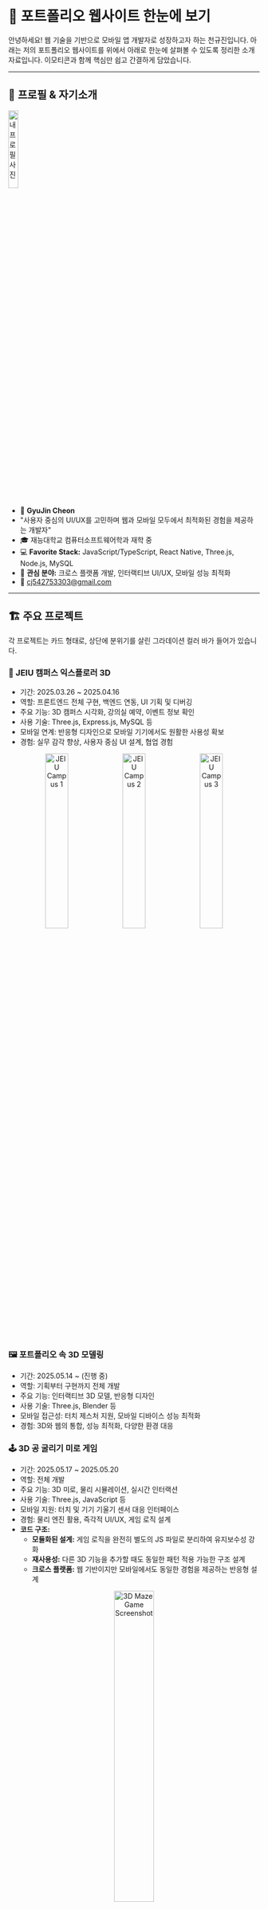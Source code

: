 # 🚀 포트폴리오 웹사이트 한눈에 보기

안녕하세요! 웹 기술을 기반으로 모바일 앱 개발자로 성장하고자 하는 천규진입니다. 
아래는 저의 포트폴리오 웹사이트를 위에서 아래로 한눈에 살펴볼 수 있도록 정리한 소개 자료입니다. 
이모티콘과 함께 핵심만 쉽고 간결하게 담았습니다.

---

## 👤 프로필 & 자기소개

<p align="left">
  <img src="images/myProfile.jpg" alt="내 프로필 사진" width="20%" />
</p>

- 👋 **GyuJin Cheon**
- "사용자 중심의 UI/UX를 고민하며 웹과 모바일 모두에서 최적화된 경험을 제공하는 개발자"
- 🎓 재능대학교 컴퓨터소프트웨어학과 재학 중
- 💻 **Favorite Stack:** JavaScript/TypeScript, React Native, Three.js, Node.js, MySQL
- 📱 **관심 분야:** 크로스 플랫폼 개발, 인터랙티브 UI/UX, 모바일 성능 최적화
- 📧 cj542753303@gmail.com

---

## 🏗️ 주요 프로젝트

각 프로젝트는 카드 형태로, 상단에 분위기를 살린 그라데이션 컬러 바가 들어가 있습니다.

### 🏫 JEIU 캠퍼스 익스플로러 3D
- 기간: 2025.03.26 ~ 2025.04.16
- 역할: 프론트엔드 전체 구현, 백엔드 연동, UI 기획 및 디버깅
- 주요 기능: 3D 캠퍼스 시각화, 강의실 예약, 이벤트 정보 확인
- 사용 기술: Three.js, Express.js, MySQL 등
- 모바일 연계: 반응형 디자인으로 모바일 기기에서도 원활한 사용성 확보
- 경험: 실무 감각 향상, 사용자 중심 UI 설계, 협업 경험

<p align="center">
  <img src="images/JEIU_Campus_1.png" alt="JEIU Campus 1" width="30%" />
  <img src="images/JEIU_Campus_2.png" alt="JEIU Campus 2" width="30%" />
  <img src="images/JEIU_Campus_3.png" alt="JEIU Campus 3" width="30%" />
</p>

### 🖼️ 포트폴리오 속 3D 모델링
- 기간: 2025.05.14 ~ (진행 중)
- 역할: 기획부터 구현까지 전체 개발
- 주요 기능: 인터랙티브 3D 모델, 반응형 디자인
- 사용 기술: Three.js, Blender 등
- 모바일 접근성: 터치 제스처 지원, 모바일 디바이스 성능 최적화
- 경험: 3D와 웹의 통합, 성능 최적화, 다양한 환경 대응

### 🕹️ 3D 공 굴리기 미로 게임
- 기간: 2025.05.17 ~ 2025.05.20
- 역할: 전체 개발
- 주요 기능: 3D 미로, 물리 시뮬레이션, 실시간 인터랙션
- 사용 기술: Three.js, JavaScript 등
- 모바일 지원: 터치 및 기기 기울기 센서 대응 인터페이스
- 경험: 물리 엔진 활용, 즉각적 UI/UX, 게임 로직 설계
- **코드 구조:**
  - **모듈화된 설계:** 게임 로직을 완전히 별도의 JS 파일로 분리하여 유지보수성 강화
  - **재사용성:** 다른 3D 기능을 추가할 때도 동일한 패턴 적용 가능한 구조 설계
  - **크로스 플랫폼:** 웹 기반이지만 모바일에서도 동일한 경험을 제공하는 반응형 설계

<p align="center">
  <img src="images/Maze.png" alt="3D Maze Game Screenshot" width="40%" />
</p>

---

## 📚 요즘 배우는 것들

- 📱 **모바일 개발:** React Native, 코틀린, 안드로이드 스튜디오
- 🌉 **크로스 플랫폼:** 웹-모바일 연계 기술, 하이브리드 앱 개발 방법론
- 🛠️ **백엔드:** Firebase, Django, Java (모바일 백엔드 연동 중심)
- 🐳 **인프라:** Docker 컨테이너 기초, Cloudflare Workers, 모바일 CI/CD
- 🌀 **3D & UI/UX:** Three.js 활용법, Blender 연동, 모바일 UI 최적화
- 🧑‍💻 **CS 기초:** 운영체제, 네트워크, 모바일 앱 아키텍처

---

## 📬 Contact Me

- 이름, 이메일, 메시지를 입력하면 바로 연락 가능! (폼으로 구현)
- 성공/실패 안내도 직관적으로 표시돼서 사용하기 편리합니다.
- **폼을 통해 메시지를 보내면, 제 Discord로 실시간 알림이 전송되어 바로 확인할 수 있습니다.**
<p align="center">
  <img src="images/Discord.png" alt="Discord 알림 예시" width="60%" />
</p>

- **기술적 구현:**
  - **프론트엔드:** 폼 데이터를 JSON으로 변환하여 Cloudflare Worker API로 전송
  - **백엔드:** Cloudflare Worker가 데이터 검증 후 D1 데이터베이스에 저장 및 Discord 웹훅으로 알림 전송
  - **확장 계획:** 추후 모바일 앱에서도 동일한 API를 활용할 수 있도록 설계

---

## 🔗 Footer & 링크

- GitHub, 이메일 등 주요 링크를 아이콘과 함께 하단에 배치
- 전체적으로 밝고 현대적인 디자인, 각 섹션이 명확하게 구분되어 있어 사용자가 보기좋게 해봤습니다.

---

## 🏛️ 전체 코드 구조

- **모듈화된 설계:** 기능별로 파일을 분리하여 유지보수성과 확장성 강화
  - **index.html:** 전체 웹사이트 구조 및 UI 요소 정의
  - **css/styles.css:** 전체 스타일 정의 (Tailwind 커스텀 및 추가 CSS)
  - **js/main.js:** 메인 인터랙션 및 공통 자바스크립트 로직
  - **js/maze-game.js:** 3D 미로 게임 로직을 완전히 분리하여 관리
  - **images/**: 이미지 리소스 폴더
  - **worker.js:** Cloudflare Workers를 통한 백엔드 기능 구현

- **이러한 구조의 장점:**
  - 코드 가독성 향상
  - 기능별 유지보수 용이
  - 새로운 3D 요소 추가 시 동일한 패턴으로 확장 가능
  - 백엔드와 프론트엔드의 명확한 분리
  - **모바일 개발로의 확장성:** 현재의 모듈화된 구조는 향후 React Native 등으로 모바일 앱 개발 시에도 유사한 패턴으로 적용 가능

---

## 🤝 개발 과정과 AI 협업

포트폴리오 개발 과정에서 AI 도구를 적극적으로 활용하되, 모든 핵심 결정과 구현 방향은 제가 직접 주도했습니다.

### 🔍 AI 활용 방식과 나의 역할

- **코드 구조 설계**: 초기 설계와 모듈화 전략은 제가 직접 결정했으며, AI는 리팩토링 방향에 대한 제안을 제공했습니다.
- **코드 재활용**: 미로 게임 구현 시, 이전 캠퍼스 프로젝트에서 개발했던 Three.js 관련 코드 중 필요한 부분을 선별하여 재활용했습니다. 특히 카메라 설정, 조명 처리, 그리고 기본적인 렌더링 루프는 제가 직접 판단하여 가져와 새로운 요구사항에 맞게 수정했습니다.
- **기술적 난관 해결**: 물리 엔진 구현과 충돌 감지 알고리즘에서 어려움을 겪었을 때, AI에게 방향성을 문의하고 여러 접근법 중 프로젝트에 가장 적합한 방법을 제가 직접 선택하여 구현했습니다.
- **디자인 결정**: 색상 조합, 애니메이션 효과, UI 레이아웃 등 모든 디자인 결정은 제가 직접 내렸으며, AI는 기술적 구현 방법에 대한 조언을 제공했습니다.

### 💡 AI와의 협업을 통한 학습

이러한 협업 과정에서 가장 큰 이점은 다양한 접근법을 빠르게 탐색하고 시도해볼 수 있다는 점이었습니다. 특히 미로 게임의 물리 시뮬레이션 부분에서 여러 구현 방식을 비교하고, 성능과 사용자 경험 측면에서 최적의 방법을 찾아내는 과정이 가장 큰 학습 포인트였습니다.

이 과정에서 AI는 도구로서 활용되었으며, 모든 최종 결정과 코드 품질에 대한 책임은 제가 가졌습니다. 이런 방식의 협업은 개발 속도를 높이면서도 직접적인 학습과 문제 해결 능력 향상에 큰 도움이 되었습니다.

---

# 🛠️ 2. 앞으로 어떻게 만들어 나갈 건지 기획안 발표

## ❓ 문제정의 & 목표

- 저는 단순히 '멋진 포트폴리오'가 아니라, **실제 나의 성장과 커리어를 증명할 수 있는 공간**을 만들고자 합니다.
- 사용자(채용 담당자, 동료 개발자, 나 자신)가 **한눈에 저의 역량과 성장 과정, 문제 해결력**을 파악할 수 있도록 기획했습니다.
- 이 포트폴리오는 단기적으로는 취업/협업에 활용, 
장기적으로는 **웹에서 모바일까지 아우르는 개발자**로서의 성장 기록장이 될 것이라고 생각합니다.

## 🌱 나의 장기적 비전과의 연결

- 저는 앞으로 **웹 기술을 기반으로 모바일 애플리케이션 개발 분야로 영역을 확장**하고 싶습니다.
- 현재 Three.js와 인터랙티브 웹 개발 경험은 향후 몰입감 있는 모바일 앱 UI/UX 설계에 큰 자산이 될 것입니다.
- 포트폴리오를 단순한 결과물 모음이 아니라, **웹과 모바일을 아우르는 개발자로 성장하는 여정을 보여주는 공간**으로 만들 계획입니다.
- 나중에는 크로스 플랫폼 프로젝트, React Native 앱 개발 사례, 모바일 최적화 기법 등을 추가할것입니다.

## 🔍 사례탐색 & 레퍼런스 분석

  - 참고한 포트폴리오: [랠릿 허브의 박OO님의 포트폴리오](https://www.rallit.com/hub/resumes/135463/%EB%B0%95%EC%98%88%EC%84%A0)
    - 실제로 잘 만든 포트폴리오를 분석하며, 저만의 색깔과 차별점을 고민했습니다.

### 💡 벤치마킹하며 제가 생각한 내 포트폴리오에 적용하면 좋아보이는 내용 4가지

1. **Figma/Notion 설계 링크 or 기획 문서 첨부**
    - 단순히 결과만 보여주는 게 아니라, 실제로 어떻게 기획하고 설계했는지 과정을 보여주면 협업 능력과 기획력을 어필할 수 있습니다.
    - → 저도 주요 프로젝트마다 Figma, Notion, API 문서 등 설계 자료를 첨부할 예정입니다.

2. **성과 수치화**
    - 예: "사용자 30명 이상 테스트 진행", "DB 처리 속도 30% 개선" 등 **정량적 수치**를 추가하면 신뢰도가 높아집니다.
    - → 프로젝트별로 실제 수치, 개선 효과, 사용자 피드백 등을 적극적으로 정리할 계획입니다.

3. **프로젝트 1줄 요약 + 문제 해결 구조**
    - 각 프로젝트마다 "문제 → 접근 방식 → 해결 방법 → 결과" 흐름으로 간단하게 정리하면 읽는 사람이 이해하기 쉽습니다.
    - → 앞으로 모든 프로젝트 소개에 이 구조를 적용할 예정입니다.

4. **PDF 이력서 추가**
    - 포트폴리오 하단에 PDF 이력서를 첨부해, HR 담당자나 협업자가 바로 확인할 수 있도록 할 예정입니다.

## 🧩 앞으로의 코드 개선 계획

- **크로스 플랫폼 설계:** 웹과 모바일에서 모두 최적화된 경험을 제공하는 디자인 패턴 적용
- **React Native 연계:** 웹 포트폴리오의 일부 기능을 React Native로 구현하여 모바일 앱 개발 역량 강화
- **성능 최적화:** 3D 모델 로딩 및 렌더링 최적화, 모바일 환경에서의 성능 개선
- **모바일 앱 프로토타입:** 포트폴리오 내용을 소개하는 간단한 모바일 앱 개발하여 실제 앱 스토어 배포 경험 쌓기
- **테스트 자동화:** 웹과 모바일 환경 모두에서 안정적으로 동작하는지 확인하는 테스트 코드 구현

---